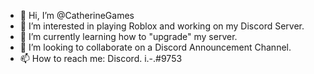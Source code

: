 - 👋 Hi, I’m @CatherineGames
- 👀 I’m interested in playing Roblox and working on my Discord Server.
- 🌱 I’m currently learning how to "upgrade" my server.
- 💞️ I’m looking to collaborate on a Discord Announcement Channel.
- 📫 How to reach me: Discord. i.-.#9753

<!---
CatherineGames/CatherineGames is a ✨ special ✨ repository because its `README.md` (this file) appears on your GitHub profile.
You can click the Preview link to take a look at your changes.
--->
